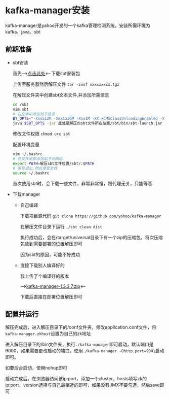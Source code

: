 # kafka-manager安装

kafka-manager是yahoo开发的一个kafka管理检测系统，安装所需环境为kafka、java、sbt

## 前期准备

- sbt安装

    首先-->[点击此处](https://www.scala-sbt.org/download.html)<--下载sbt安装包

    上传至服务器然后解压文件  `tar -zxvf xxxxxxxxx.tgz`

    在解压文件夹中创建sbt文本文件,并添加所需信息
        
    ```bash
    cd /sbt
    vim sbt
    # 在文本中添加如下信息
    BT_OPTS="-Xms512M -Xmx1536M -Xss1M -XX:+CMSClassUnloadingEnabled -XX:MaxPermSize=256M"
    java $SBT_OPTS -jar 此处是解压的sbt文件所在位置/sbt/bin/sbt-launch.jar "$@" 
    ```

    修改文件权限  `chmod u+x sbt`

    配置环境变量
    ```bash
    vim ~/.bashrc
    # 在文件尾部添加如下代码后
    export PATH=解压sbt文件位置/sbt/:$PATH
    # 保存退出,然后使其生效
    source ~/.bashrc
    ```

    首次使用sbt时，会下载一些文件，非常非常慢，跟代理无关，只能等着

- 下载manager

    - 自己编译

        下载项目源代码  `git clone https://github.com/yahoo/kafka-manager`
        
        在解压文件目录下运行  `./sbt clean dist`

        执行成功后，会在/target/universal目录下有一个zip的压缩包，将次压缩包放到需要部署的位置解压即可

        因为sbt的原因，可能不好成功
    
    - 直接下载别人编译好的

        我上传了个编译好的版本

        -->[kafka-manager-1.3.3.7.zip](/Message/Kafka/Install/kafka-manager-1.3.3.7.zip)<--
        
        下载后直接在部署位置解压即可

## 配置并运行
    
解压完成后，进入解压目录下的/conf文件夹，修改application.conf文件，将`kafka-manager.zkhost`设置为自己的zk地址

进入解压目录下的/bin文件夹，执行`./kafka-manager`即可启动，默认端口是9000，如果需要更改启动的端口，使用`./kafka-manager -Dhttp.port=9001`启动即可。

如要后台启动，使用nohup即可

启动完成后，在浏览器访问该ip:port，添加一个cluster，hosts填写zk的ip:port，version选择与自己最相近的即可，如果没有JMX不要勾选，然后save即可